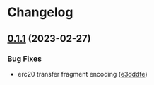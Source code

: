 # Changelog

## [0.1.1](https://github.com/aquiladev/bls-snap/compare/wallet-ui-v0.1.0...wallet-ui-v0.1.1) (2023-02-27)


### Bug Fixes

* erc20 transfer fragment encoding ([e3dddfe](https://github.com/aquiladev/bls-snap/commit/e3dddfefdd1f1b0e034cd34f3009fccdec72a123))
